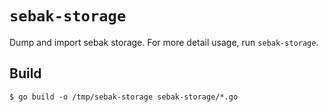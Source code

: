 # `sebak-storage`

Dump and import sebak storage. For more detail usage, run `sebak-storage`.

## Build

```
$ go build -o /tmp/sebak-storage sebak-storage/*.go
```
